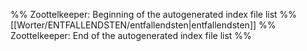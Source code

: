%% Zoottelkeeper: Beginning of the autogenerated index file list  %%
 [[Worter/ENTFALLENDSTEN/entfallendsten|entfallendsten]]
%% Zoottelkeeper: End of the autogenerated index file list  %%
